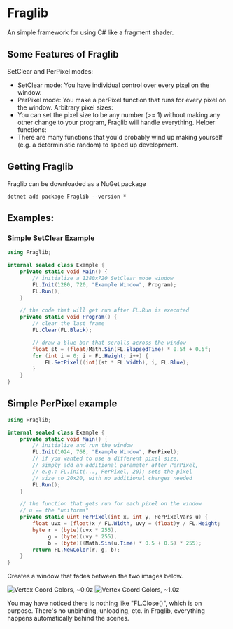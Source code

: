 # Fraglib

An simple framework for using C# like a fragment shader.

## Some Features of Fraglib

SetClear and PerPixel modes:
- SetClear mode: You have individual control over every pixel on the window.
- PerPixel mode: You make a perPixel function that runs for every pixel on the window.
Arbitrary pixel sizes:
- You can set the pixel size to be any number (>= 1) without making any other change to your program, Fraglib will handle everything.
Helper functions:
- There are many functions that you'd probably wind up making yourself (e.g. a deterministic random) to speed up development.

## Getting Fraglib

Fraglib can be downloaded as a NuGet package
```
dotnet add package Fraglib --version *
```

## Examples: 

### Simple SetClear Example 
```csharp
using Fraglib;

internal sealed class Example {
    private static void Main() {
        // initialize a 1280x720 SetClear mode window
        FL.Init(1280, 720, "Example Window", Program);
        FL.Run();
    }

    // the code that will get run after FL.Run is executed
    private static void Program() {
        // clear the last frame
        FL.Clear(FL.Black);

        // draw a blue bar that scrolls across the window
        float st = (float)Math.Sin(FL.ElapsedTime) * 0.5f + 0.5f;
        for (int i = 0; i < FL.Height; i++) {
            FL.SetPixel((int)(st * FL.Width), i, FL.Blue);
        }
    }
}
```

## Simple PerPixel example
```csharp
using Fraglib;

internal sealed class Example {
    private static void Main() {
        // initialize and run the window
        FL.Init(1024, 768, "Example Window", PerPixel);
        // if you wanted to use a different pixel size,
        // simply add an additional parameter after PerPixel,
        // e.g.: FL.Init(..., PerPixel, 20); sets the pixel
        // size to 20x20, with no additional changes needed
        FL.Run();
    }

    // the function that gets run for each pixel on the window
    // u == the "uniforms"
    private static uint PerPixel(int x, int y, PerPixelVars u) {
        float uvx = (float)x / FL.Width, uvy = (float)y / FL.Height;
        byte r = (byte)(uvx * 255),
             g = (byte)(uvy * 255),
             b = (byte)((Math.Sin(u.Time) * 0.5 + 0.5) * 255);
        return FL.NewColor(r, g, b);
    }
}
```
Creates a window that fades between the two images below.

![Vertex Coord Colors, ~0.0z](https://github.com/cyprus327/Fraglib/assets/76965606/cd0a9e46-fb12-4126-b2fa-fd2a1e4b42f1)
![Vertex Coord Colors, ~1.0z](https://github.com/cyprus327/Fraglib/assets/76965606/b86aab81-26df-4a28-8eb7-b4e8896fd2a1)


You may have noticed there is nothing like "FL.Close()", which is on purpose. There's no unbinding, unloading, etc. in Fraglib, everything happens automatically behind the scenes.